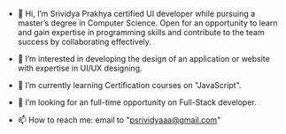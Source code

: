 - 👋 Hi, I’m Srividya Prakhya certified UI developer while pursuing a master’s degree in Computer Science. Open for an opportunity to learn and gain expertise in 
programming skills and contribute to the team success by collaborating effectively.

- 👀 I’m interested in developing the design of an application or website with expertise in UI/UX designing.
- 🌱 I’m currently learning Certification courses on "JavaScript".
- 💞️ I’m looking for an full-time opportunity on Full-Stack developer.
- 📫 How to reach me: email to "psrividyaaa@gmail.com"

<!---
prakhyavidya/prakhyavidya is a ✨ special ✨ repository because its `README.md` (this file) appears on your GitHub profile.
You can click the Preview link to take a look at your changes.
--->
